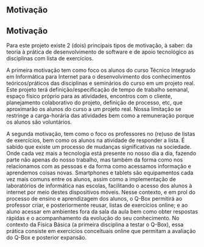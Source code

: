 ## [](#title) Motivação

## [](#header-2) Motivação

Para este projeto existe 2 (dois) principais tipos de motivação, à saber: da teoria à prática de desenvolvimento de software e de apoio tecnológico as disciplinas com lista de exercícios.

A primeira motivação tem como foco os alunos do curso Técnico Integrado em Informática para Internet para o desenvolvimento dos conhecimentos teóricos/práticos das disciplinas e seminários do curso em um projeto real.
Este projeto terá definição/especificação de tempo de trabalho semanal, espaço físico próprio para as atividades, encontros com o cliente, planejamento colaborativo do projeto, definição de processo, etc, que aproximarão os alunos do curso a um projeto real.
Nossa limitação se restringe a carga-horária das atividades bem como a remuneração porque os alunos são voluntários.

A segunda motivação, tem como o foco os professores no (re)uso de listas de exercícios, bem como os alunos na atividade de responder a lista.
É sabido que existe um processo de mudanças significativas na sociedade.
Onde cada vez mais a tecnologia está presente no nosso dia a dia, fazendo parte não apenas do nosso trabalho, mas também da forma como nos relacionamos com as pessoas e da forma como acessamos informação e aprendemos coisas novas.
Smartphones e tablets são equipamentos cada vez mais comuns entre os alunos, assim como a implementação de laboratórios de informática nas escolas, facilitando o acesso dos alunos à internet por meio destes dispositivos móveis.
Nesse contexto, e em prol do processo de ensino e aprendizagem dos alunos, o Q-Box permitirá ao professor criar, e posteriormente reusar, listas de exercícios online; e ao aluno acessar em ambientes fora da sala da aula bem como obter respostas rápidas e o acompanhamento da evolução do seu conhecimento.
No contexto da Física Básica (a primeira disciplina a testar o Q-Box), essa prática consiste em exercícios conceituais online que permitam a avaliação do Q-Box e posterior expansão.
